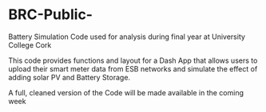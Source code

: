 # BRC-Public-
Battery Simulation Code used for analysis during final year at University College Cork

This code provides functions and layout for a Dash App that allows users to upload their smart meter data from ESB networks and simulate the effect of adding solar PV and Battery Storage.

A full, cleaned version of the Code will be made available in the coming week
